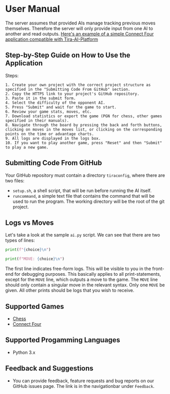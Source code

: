 # User Manual

The server assumes that provided AIs manage tracking previous moves themselves. Therefore the server will only provide input from one AI to another and read outputs. [Here's an example of a simple Connect Four application compatible with Tira-AI-Platform](https://github.com/game-ai-platform-team/stupid-connect-four-ai)


## Step-by-Step Guide on How to Use the Application
Steps:

    1. Create your own project with the correct project structure as specified in the "Submitting Code From GitHub" section.
    2. Copy the HTTPS link to your project's GitHub repository.
    3. Paste it in the submit form.
    4. Select the difficulty of the opponent AI.
    5. Press "Submit" and wait for the game to start.
    6. Review your game stats, moves, etc.
    7. Download statistics or export the game (PGN for chess, other games specified in their manuals).
    8. Navigate through the board by pressing the back and forth buttons, clicking on moves in the moves list, or clicking on the corresponding points on the time or advantage charts.
    9. All logs are displayed in the logs box.
    10. If you want to play another game, press "Reset" and then "Submit" to play a new game.

## Submitting Code From GitHub

Your GitHub repository must contain a directory ``tiraconfig``, where there are two files:
* ``setup.sh``, a shell script, that will be run before running the AI itself. 
* ``runcommand``, a simple text file that contains the command that will be used to run the program. The working directory will be the root of the git project. 

## Logs vs Moves

Let's take a look at the sample ``ai.py`` script. We can see that there are two types of lines:

```python
print(f"{choice}\n")
```

```python
print(f"MOVE: {choice}\n")
```

The first line indicates free-form logs. This will be visible to you in the front-end for debugging purposes. This basically applies to all print-statements, except for the ``MOVE`` line, which outputs a move to the game. The ``MOVE`` line should only contain a singular move in the relevant syntax. Only one ``MOVE`` be given. All other prints should be logs that you wish to receive.

## Supported Games

- [Chess](https://github.com/game-ai-platform-team/tira-ai-platform/blob/dev/docs/user_manual/chess.md)
- [Connect Four](https://github.com/game-ai-platform-team/tira-ai-platform/blob/dev/docs/user_manual/connect_four.md)

## Supported Progamming Languages

- Python 3.x

## Feedback and Suggestions

- You can provide feedback, feature requests and bug reports on our GitHub issues page. The link is in the navigationbar under ``Feedback``.

